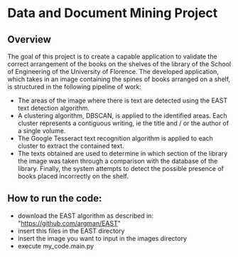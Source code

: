 # Data and Document Mining Project

## Overview 

The goal of this project is to create a capable application to validate the correct arrangement of the books on the shelves of the library of the School of Engineering of the University of Florence.
The developed application, which takes in an image containing the spines of books arranged on a shelf, is structured in the following pipeline of work:
- The areas of the image where there is text are detected using
the EAST text detection algorithm.
- A clustering algorithm, DBSCAN, is applied to the identified areas.
Each cluster represents a contiguous writing, ie the title and / or the author
of a single volume.
- The Google Tesseract text recognition algorithm is applied to each cluster
to extract the contained text.
- The texts obtained are used to determine in which section of the library the image was taken through a comparison with the database
of the library. Finally, the system attempts to detect the possible presence of
books placed incorrectly on the shelf.

## How to run the code:

- download the EAST algorithm as described in: "https://github.com/argman/EAST"
- insert this files in the EAST directory
- insert the image you want to input in the images directory
- execute my_code.main.py 
